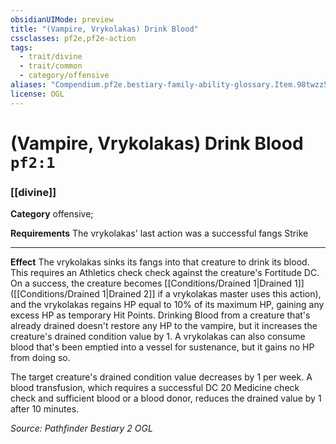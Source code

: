 ```yaml
---
obsidianUIMode: preview
title: "(Vampire, Vrykolakas) Drink Blood"
cssclasses: pf2e,pf2e-action
tags:
  - trait/divine
  - trait/common
  - category/offensive
aliases: "Compendium.pf2e.bestiary-family-ability-glossary.Item.98twzz56mMGN5Ftw"
license: OGL
---
```

# (Vampire, Vrykolakas) Drink Blood `pf2:1`

### [[divine]]

**Category** offensive; 




**Requirements** The vrykolakas' last action was a successful fangs Strike

* * *

**Effect** The vrykolakas sinks its fangs into that creature to drink its blood. This requires an Athletics check check against the creature's Fortitude DC. On a success, the creature becomes [[Conditions/Drained 1|Drained 1]] ([[Conditions/Drained 1|Drained 2]] if a vrykolakas master uses this action), and the vrykolakas regains HP equal to 10% of its maximum HP, gaining any excess HP as temporary Hit Points. Drinking Blood from a creature that's already drained doesn't restore any HP to the vampire, but it increases the creature's drained condition value by 1. A vrykolakas can also consume blood that's been emptied into a vessel for sustenance, but it gains no HP from doing so.

The target creature's drained condition value decreases by 1 per week. A blood transfusion, which requires a successful DC 20 Medicine check check and sufficient blood or a blood donor, reduces the drained value by 1 after 10 minutes.

*Source: Pathfinder Bestiary 2*
*OGL*